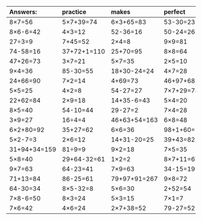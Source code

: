 | Answers: | practice | makes | perfect | ! |
| :--- | :--- | :--- | :--- | :--- |
| 8×7=56 | 5×7+39=74 | 6×3+65=83 | 53-30=23 | 3×3=9 | 
| 8×6-6=42 | 4×3=12 | 52-36=16 | 50-24=26 | 3×8=24 | 
| 27÷3=9 | 7+45=52 | 2×4=8 | 9×9=81 | 18÷9=2 | 
| 74-58=16 | 37+72+1=110 | 25+70=95 | 8×8=64 | 64÷8=8 | 
| 47+26=73 | 3×7=21 | 5×7=35 | 2×5=10 | 6×6-10=26 | 
| 9×4=36 | 85-30=55 | 18+30-24=24 | 4×7=28 | 25÷5=5 | 
| 24+66=90 | 7×2=14 | 4+69=73 | 46+97+68=211 | 51+14=65 | 
| 5×5=25 | 4×2=8 | 54-27=27 | 7×7+29=78 | 8×5-32=8 | 
| 22+62=84 | 2×9=18 | 14+35-6=43 | 5×4=20 | 80+43-63=60 | 
| 8×5=40 | 54-10=44 | 29-27=2 | 7×4=28 | 6×3=18 | 
| 3×9=27 | 16÷4=4 | 46+63+54=163 | 6×8=48 | 6×7=42 | 
| 6×2+80=92 | 35+27=62 | 6×6=36 | 98+1+60=159 | 7×7-31=18 | 
| 5×2-7=3 | 2×6=12 | 14+31-20=25 | 39+43=82 | 43+39=82 | 
| 31+94+34=159 | 81÷9=9 | 9×2=18 | 7×5=35 | 9×5=45 | 
| 5×8=40 | 29+64-32=61 | 1×2=2 | 8×7+11=67 | 7×3=21 | 
| 9×7=63 | 64-23=41 | 7×9=63 | 34-15=19 | 63+60+65=188 | 
| 71+13=84 | 86-25=61 | 79+97+91=267 | 9×8=72 | 2×8=16 | 
| 64-30=34 | 8×5-32=8 | 5×6=30 | 2+52=54 | 4×5-11=9 | 
| 7×8-6=50 | 8×3=24 | 5×3=15 | 7×1=7 | 85-49=36 | 
| 7×6=42 | 4×6=24 | 2×7+38=52 | 79-27=52 | 4×8=32 | 
